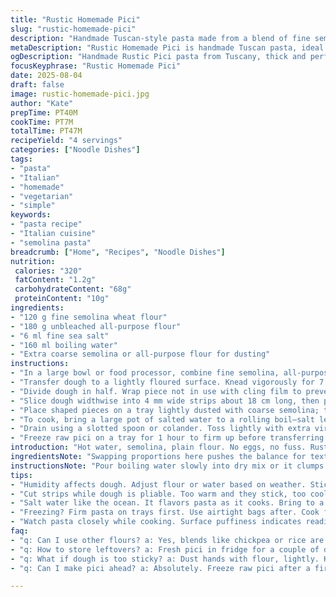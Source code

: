 ```yaml
---
title: "Rustic Homemade Pici"
slug: "rustic-homemade-pici"
description: "Handmade Tuscan-style pasta made from a blend of fine semolina and unbleached all-purpose flour, lightly salted and bound with hot water to jumpstart gluten formation. Rolled and shaped by hand into thick rustic noodles, ideal for holding chunky sauces. Simple ingredients, no eggs or dairy. Dough texture key, sticky but firm. Precise handling avoids overworking. Cook in salted water until tender but still offering bite. Can freeze before cooking. A straightforward base for spicy garlic tomato or hearty ragù sauces. Substitutions and timing tips included."
metaDescription: "Rustic Homemade Pici is handmade Tuscan pasta, ideal for chunky sauces; no eggs, just flour and water with robust flavors."
ogDescription: "Handmade Rustic Pici pasta from Tuscany, thick and perfect for hearty ragù and spicy sauces; traditional and simple."
focusKeyphrase: "Rustic Homemade Pici"
date: 2025-08-04
draft: false
image: rustic-homemade-pici.jpg
author: "Kate"
prepTime: PT40M
cookTime: PT7M
totalTime: PT47M
recipeYield: "4 servings"
categories: ["Noodle Dishes"]
tags:
- "pasta"
- "Italian"
- "homemade"
- "vegetarian"
- "simple"
keywords:
- "pasta recipe"
- "Italian cuisine"
- "semolina pasta"
breadcrumb: ["Home", "Recipes", "Noodle Dishes"]
nutrition: 
 calories: "320"
 fatContent: "1.2g"
 carbohydrateContent: "68g"
 proteinContent: "10g"
ingredients:
- "120 g fine semolina wheat flour"
- "180 g unbleached all-purpose flour"
- "6 ml fine sea salt"
- "160 ml boiling water"
- "Extra coarse semolina or all-purpose flour for dusting"
instructions:
- "In a large bowl or food processor, combine fine semolina, all-purpose flour and salt. Pour in boiling water gradually, stirring with a wooden spoon until dough begins to bind and feels hot to touch."
- "Transfer dough to a lightly floured surface. Knead vigorously for 7 to 8 minutes if using a stand mixer, 12 minutes by hand. Stop kneading when dough is smooth but still slightly tacky—avoid dryness or it cracks when rolled."
- "Divide dough in half. Wrap piece not in use with cling film to prevent drying out. Roll active portion into a roughly 18 cm wide rectangle, 3 mm thick. For best control, keep dough cool but pliable."
- "Slice dough widthwise into 4 mm wide strips about 18 cm long, then press and gently roll each strip back and forth under your fingers on an unfloured board to round off edges into thick, rustic cylinders. Don’t squeeze too hard or noodles flatten."
- "Place shaped pieces on a tray lightly dusted with coarse semolina; toss lightly so grains stick but don’t clump. This prevents sticking during cooking or freezing."
- "To cook, bring a large pot of salted water to a rolling boil—salt levels should match sea water for flavor. Slide pici in, stir immediately to keep separate. Boil 6 to 8 minutes depending on thickness, watching for surface puffiness and al dente resilience."
- "Drain using a slotted spoon or colander. Toss lightly with extra virgin olive oil to prevent clumping and add shine."
- "Freeze raw pici on a tray for 1 hour to firm up before transferring to airtight bags if making ahead. Do not thaw before cooking; increase boiling time by 2 minutes once frozen."
introduction: "Hot water, semolina, plain flour. No eggs, no fuss. Rustic pasta born from centuries-old Tuscan tradition, rough and thick, molded by hand. Start with the right flour combo — coarse enough semolina to grip sauce, soft enough flour for pliability. Don’t skimp on kneading, it tightens gluten, builds that resilient network. You’ll want dough smooth but tender, not sticky glue. Rolling out smooth sheets then slicing thick strips. Feel it firm, then coax into fat, uneven cylinders with fingertips, that’s the signature shape. Dusting with coarse semolina stops them from clumping together. Boil in salted water till surface bloats slightly but remains bitey underneath. Toss with olive oil so they don’t stick on draining. Freeze raw, half an hour, firm them up before bagging. Thawing ruins texture; cook frozen straight up, add minute or two to boiling. Makes hearty base for tomato chili-garlic or meaty ragù. Building blocks you’ll return to often."
ingredientsNote: "Swapping proportions here pushes the balance for texture — more flour yields firmer dough, more semolina amps grit and bite. Water temp critical: boiling hot helps partially cook starch, making dough easier to knead and less sticky. Salt adds flavor and strengthens gluten strands, don’t omit or skimp. Coarse semolina, not fine flour, for dusting; it locks moisture, prevents sticking without incorporating and softening dough like flour does. Use semolina labeled “for pasta” if possible, or grind a bit yourself. No eggs here; traditional pici is water and flour only. For gluten-free versions, substitute chickpea or rice flour blends but expect less elasticity and different texture; handle delicately. If dough feels dry, add a teaspoon of warm water. Too sticky, dust hands lightly but avoid overflouring. Keep dough wrapped whenever resting to avoid crusting, brittle edges that ruin rolling and shaping."
instructionsNote: "Pour boiling water slowly into dry mix or it clumps unevenly; stir right away to form shaggy dough. Transfer and knead on lightly floured board—don’t overdo flour, keep it moist yet firm. Kneading develops gluten, giving chew and structure. Cut dough while slightly cool but still pliable; if too warm, strips stick, if cold, crack or crumble. Rolling strips and hand rolling to round cylinders requires patience — roll with gentle pressure, slow back-and-forth movements, avoid flattening. Dusting each formed strip prevents them from sticking during shaping or cooking. Boil vigorously, salt water heavily like seawater, it seasons pasta from within. Pasta done when pieces float, swell slightly, feel springy with a bit of resistance when bitten. Drain quickly; warm oil toss prevents them sticking as they cool. Freeze raw pici spread in thin layers to avoid clumping; cook straight from frozen. If water boils over, lower heat slightly but keep rolling boil. If dough too sticky, chill it briefly before slicing. Use a sharp knife to slice strips cleanly or dough will tear and fray. Timing is guide only, watch pasta appearance and texture closely."
tips:
- "Humidity affects dough. Adjust flour or water based on weather. Stickiness means flour must be increased; if too dry, add water slowly. Knead well but not too long. Use whole flour if available."
- "Cut strips while dough is pliable. Too warm and they stick, too cool leads to cracks. Use a sharp knife for clean edges. Gentle pressure when rolling ensures classic pici shape. Dust with coarse semolina."
- "Salt water like the ocean. It flavors pasta as it cooks. Bring to a rolling boil before adding pici; stir gently to prevent clumping. The right texture is key; al dente means slightly firm to bite."
- "Freezing? Firm pasta on trays first. Use airtight bags after. Cook frozen but extend boiling time by a couple of minutes. Should float when done. Toss with olive oil right after draining to avoid sticking."
- "Watch pasta closely while cooking. Surface puffiness indicates readiness but check the feel. Add garlic or herbs for extra flavor while tossing. Experiment with sauces but keep simplicity in mind for best results."
faq:
- "q: Can I use other flours? a: Yes, blends like chickpea or rice are options. Expect differences in texture; gluten free requires delicate handling. Keep an eye on moisture levels."
- "q: How to store leftovers? a: Fresh pici in fridge for a couple of days. Cooked can be frozen too. Thaw gently. Raw pasta stores longer but use soon as freezing affects texture."
- "q: What if dough is too sticky? a: Dust hands with flour, lightly. Knead briefly; chilling can help. Balance is tricky, always adjust moisture. Avoid overflouring to keep texture."
- "q: Can I make pici ahead? a: Absolutely. Freeze raw pici after a firming up period. Cook straight from freezer. Add some boiling time; don’t thaw if planning to cook."

---
```

